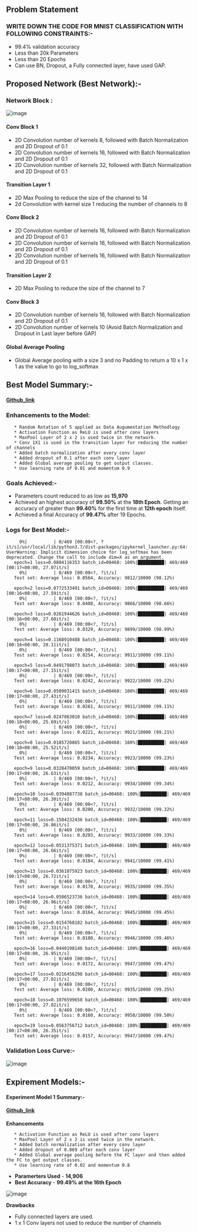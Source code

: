 ## **Problem Statement**

### **WRITE DOWN THE CODE FOR MNIST CLASSIFICATION WITH FOLLOWING CONSTRAINTS:-**
* 99.4% validation accuracy
* Less than 20k Parameters
* Less than 20 Epochs
* Can use BN, Dropout, a Fully connected layer, have used GAP.

## **Proposed Network (Best Network):-**

### **Network Block :**

![image](https://user-images.githubusercontent.com/51078583/120019024-8f829000-c005-11eb-8e6d-2756b71a4f72.png)

#### Conv Block 1
* 2D Convolution number of kernels 8, followed with Batch Normalization and 2D Dropout of 0.1 
* 2D Convolution number of kernels 16, followed with Batch Normalization and 2D Dropout of 0.1
* 2D Convolution number of kernels 32, followed with Batch Normalization and 2D Dropout of 0.1
#### Transition Layer 1
* 2D Max Pooling to reduce the size of the channel to 14
* 2d Convolution with kernel size 1 reducing the number of channels to 8
#### Conv Block 2
* 2D Convolution number of kernels 16, followed with Batch Normalization and 2D Dropout of 0.1 
* 2D Convolution number of kernels 16, followed with Batch Normalization and 2D Dropout of 0.1
* 2D Convolution number of kernels 16, followed with Batch Normalization and 2D Dropout of 0.1
#### Transition Layer 2
* 2D Max Pooling to reduce the size of the channel to 7
#### Conv Block 3
* 2D Convolution number of kernels 16, followed with Batch Normalization and 2D Dropout of 0.1 
* 2D Convolution number of kernels 10 (Avoid Batch Normalization and Dropout in Last layer before GAP)
#### Global Average Pooling
* Global Average pooling with a size 3 and no Padding to return a 10 x 1 x 1 as the value to go to log_softmax 

## **Best Model Summary:-**
#### [Github_link](https://github.com/NSR9/Extensive-Vision-AI/blob/main/Assignment_4/Part%202/Final_Submission_Assignment_4_NB_3.ipynb)
### Enhancements to the Model:
       * Random Rotation of 5 applied as Data Augumentation Methodlogy
       * Activation Function as ReLU is used after conv layers
       * MaxPool Layer of 2 x 2 is used twice in the network. 
       * Conv 1X1 is used in the transition layer for reducing the number of channels
       * Added batch normalization after every conv layer
       * Added dropout of 0.1 after each conv layer
       * Added Global average pooling to get output classes.
       * Use learning rate of 0.01 and momentum 0.9
       
### Goals Achieved:-
* Parameters count reduced to as low as **15,970**
* Achieved an highest accuracy of **99.50%** at the **18th Epoch**. Getting an accuracy of greater than **99.40%** for the first time at **12th epoch** itself. 
* Achieved a final Accuracy of **99.47%** after 19 Epochs.



### Logs for Best Model:-

         0%|          | 0/469 [00:00<?, ?it/s]/usr/local/lib/python3.7/dist-packages/ipykernel_launcher.py:64: UserWarning: Implicit dimension choice for log_softmax has been deprecated. Change the call to include dim=X as an argument.
       epoch=1 loss=0.0804116353 batch_id=00468: 100%|██████████| 469/469 [00:17<00:00, 27.07it/s]
         0%|          | 0/469 [00:00<?, ?it/s]
       Test set: Average loss: 0.0564, Accuracy: 9812/10000 (98.12%)

       epoch=2 loss=0.0772533491 batch_id=00468: 100%|██████████| 469/469 [00:16<00:00, 27.59it/s]
         0%|          | 0/469 [00:00<?, ?it/s]
       Test set: Average loss: 0.0408, Accuracy: 9866/10000 (98.66%)

       epoch=3 loss=0.0261944626 batch_id=00468: 100%|██████████| 469/469 [00:16<00:00, 27.60it/s]
         0%|          | 0/469 [00:00<?, ?it/s]
       Test set: Average loss: 0.0329, Accuracy: 9899/10000 (98.99%)

       epoch=4 loss=0.1168910488 batch_id=00468: 100%|██████████| 469/469 [00:16<00:00, 28.11it/s]
         0%|          | 0/469 [00:00<?, ?it/s]
       Test set: Average loss: 0.0254, Accuracy: 9911/10000 (99.11%)

       epoch=5 loss=0.0491798073 batch_id=00468: 100%|██████████| 469/469 [00:17<00:00, 27.15it/s]
         0%|          | 0/469 [00:00<?, ?it/s]
       Test set: Average loss: 0.0242, Accuracy: 9922/10000 (99.22%)

       epoch=6 loss=0.0509031415 batch_id=00468: 100%|██████████| 469/469 [00:17<00:00, 27.43it/s]
         0%|          | 0/469 [00:00<?, ?it/s]
       Test set: Average loss: 0.0261, Accuracy: 9911/10000 (99.11%)

       epoch=7 loss=0.0247863010 batch_id=00468: 100%|██████████| 469/469 [00:18<00:00, 25.69it/s]
         0%|          | 0/469 [00:00<?, ?it/s]
       Test set: Average loss: 0.0221, Accuracy: 9921/10000 (99.21%)

       epoch=8 loss=0.0185720865 batch_id=00468: 100%|██████████| 469/469 [00:18<00:00, 25.52it/s]
         0%|          | 0/469 [00:00<?, ?it/s]
       Test set: Average loss: 0.0234, Accuracy: 9923/10000 (99.23%)

       epoch=9 loss=0.0328470059 batch_id=00468: 100%|██████████| 469/469 [00:17<00:00, 26.63it/s]
         0%|          | 0/469 [00:00<?, ?it/s]
       Test set: Average loss: 0.0212, Accuracy: 9934/10000 (99.34%)

       epoch=10 loss=0.0394887738 batch_id=00468: 100%|██████████| 469/469 [00:17<00:00, 26.30it/s]
         0%|          | 0/469 [00:00<?, ?it/s]
       Test set: Average loss: 0.0200, Accuracy: 9932/10000 (99.32%)

       epoch=11 loss=0.1504232436 batch_id=00468: 100%|██████████| 469/469 [00:17<00:00, 26.86it/s]
         0%|          | 0/469 [00:00<?, ?it/s]
       Test set: Average loss: 0.0203, Accuracy: 9933/10000 (99.33%)

       epoch=12 loss=0.0531375371 batch_id=00468: 100%|██████████| 469/469 [00:17<00:00, 26.66it/s]
         0%|          | 0/469 [00:00<?, ?it/s]
       Test set: Average loss: 0.0184, Accuracy: 9941/10000 (99.41%)

       epoch=13 loss=0.0361075923 batch_id=00468: 100%|██████████| 469/469 [00:17<00:00, 26.72it/s]
         0%|          | 0/469 [00:00<?, ?it/s]
       Test set: Average loss: 0.0178, Accuracy: 9935/10000 (99.35%)

       epoch=14 loss=0.0506523736 batch_id=00468: 100%|██████████| 469/469 [00:17<00:00, 26.96it/s]
         0%|          | 0/469 [00:00<?, ?it/s]
       Test set: Average loss: 0.0164, Accuracy: 9945/10000 (99.45%)

       epoch=15 loss=0.0154768182 batch_id=00468: 100%|██████████| 469/469 [00:17<00:00, 27.33it/s]
         0%|          | 0/469 [00:00<?, ?it/s]
       Test set: Average loss: 0.0180, Accuracy: 9946/10000 (99.46%)

       epoch=16 loss=0.0440198146 batch_id=00468: 100%|██████████| 469/469 [00:17<00:00, 26.95it/s]
         0%|          | 0/469 [00:00<?, ?it/s]
       Test set: Average loss: 0.0172, Accuracy: 9947/10000 (99.47%)

       epoch=17 loss=0.0216456298 batch_id=00468: 100%|██████████| 469/469 [00:17<00:00, 27.02it/s]
         0%|          | 0/469 [00:00<?, ?it/s]
       Test set: Average loss: 0.0200, Accuracy: 9935/10000 (99.35%)

       epoch=18 loss=0.1076599658 batch_id=00468: 100%|██████████| 469/469 [00:17<00:00, 27.02it/s]
         0%|          | 0/469 [00:00<?, ?it/s]
       Test set: Average loss: 0.0160, Accuracy: 9950/10000 (99.50%)

       epoch=19 loss=0.0563756712 batch_id=00468: 100%|██████████| 469/469 [00:17<00:00, 26.35it/s]
       Test set: Average loss: 0.0157, Accuracy: 9947/10000 (99.47%)
      
### **Validation Loss Curve:-**

![image](https://user-images.githubusercontent.com/51078583/120013747-c5704600-bffe-11eb-840e-ad2ae3d49969.png)


## **Expirement Models:-**

#### **Experiment Model 1 Summary:-**
#### [Github_link](https://github.com/NSR9/Extensive-Vision-AI/blob/main/Assignment_4/Part%202/Experiment_Nb_1.ipynb)
**Enhancements**

       * Activation Function as ReLU is used after conv layers
       * MaxPool Layer of 2 x 2 is used twice in the network.
       * Added batch normalization after every conv layer
       * Added dropout of 0.069 after each conv layer
       * Added Global average pooling before the FC layer and then added the FC to get output classes.
       * Use learning rate of 0.02 and momentum 0.8

* **Paramerters Used** - **14,906** 
* **Best Accuracy** - **99.49% at the 16th Epoch**

![image](https://user-images.githubusercontent.com/51078583/120001574-8daed180-bff1-11eb-90ae-291d5cfc5ed0.png)

**Drawbacks**
* Fully connected layers are used. 
* 1 x 1 Conv layers not used to reduce the number of channels 





